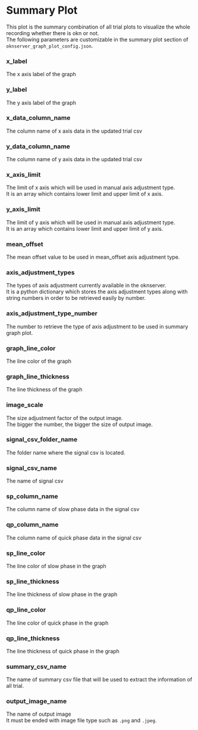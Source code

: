 # Summary Plot
This plot is the summary combination of all trial plots to visualize the whole recording whether there is okn or not.    
The following parameters are customizable in the summary plot section of `oknserver_graph_plot_config.json`.

### x_label
The x axis label of the graph

### y_label
The y axis label of the graph

### x_data_column_name
The column name of x axis data in the updated trial csv

### y_data_column_name
The column name of y axis data in the updated trial csv

### x_axis_limit
The limit of x axis which will be used in manual axis adjustment type.  
It is an array which contains lower limit and upper limit of x axis.

### y_axis_limit
The limit of y axis which will be used in manual axis adjustment type.  
It is an array which contains lower limit and upper limit of y axis.

### mean_offset
The mean offset value to be used in mean_offset axis adjustment type.  

### axis_adjustment_types
The types of axis adjustment currently available in the oknserver.  
It is a python dictionary which stores the axis adjustment types along with string numbers in order to be retrieved easily by number.

### axis_adjustment_type_number
The number to retrieve the type of axis adjustment to be used in summary graph plot.  

### graph_line_color
The line color of the graph

### graph_line_thickness
The line thickness of the graph

### image_scale
The size adjustment factor of the output image.  
The bigger the number, the bigger the size of output image.  

### signal_csv_folder_name
The folder name where the signal csv is located.

### signal_csv_name
The name of signal csv

### sp_column_name
The column name of slow phase data in the signal csv

### qp_column_name
The column name of quick phase data in the signal csv

### sp_line_color
The line color of slow phase in the graph

### sp_line_thickness
The line thickness of slow phase in the graph

### qp_line_color
The line color of quick phase in the graph

### qp_line_thickness
The line thickness of quick phase in the graph

### summary_csv_name
The name of summary csv file that will be used to extract the information of all trial.

### output_image_name
The name of output image  
It must be ended with image file type such as `.png` and `.jpeg`.
